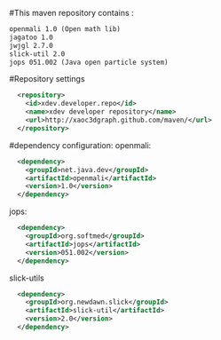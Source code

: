 #This maven repository contains :
```xml
openmali 1.0 (Open math lib)
jagatoo 1.0
jwjgl 2.7.0 
slick-util 2.0 
jops 051.002 (Java open particle system)
```
#Repository settings
```xml
  <repository>
    <id>xdev.developer.repo</id>
    <name>xdev developer repository</name>
    <url>http://xaoc3dgraph.github.com/maven/</url>
  </repository>
```
#dependency configuration:
openmali:
```xml
  <dependency>
    <groupId>net.java.dev</groupId>
    <artifactId>openmali</artifactId>
    <version>1.0</version>
  </dependency>
```
jops:
```xml
  <dependency>
    <groupId>org.softmed</groupId>
    <artifactId>jops</artifactId>
    <version>051.002</version>
  </dependency>
```
slick-utils
```xml
  <dependency>
    <groupId>org.newdawn.slick</groupId>
    <artifactId>slick-util</artifactId>
    <version>2.0</version>
  </dependency>
```
